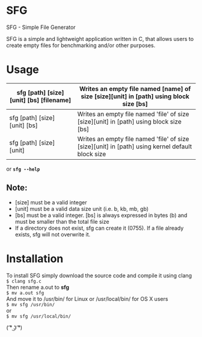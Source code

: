 # SFG
SFG - Simple File Generator

SFG is a simple and lightweight application written in C, that allows users to create empty files for benchmarking and/or other purposes.

# Usage
| sfg [path] [size] [unit] [bs] [filename] | Writes an empty file named [name] of size [size][unit] in [path] using block size [bs]                |
|------------------------------------------|-------------------------------------------------------------------------------------------------------|
| sfg [path] [size] [unit] [bs]            | Writes an empty file named 'file' of size [size][unit] in [path] using block size [bs]                |
| sfg [path] [size] [unit]                 | Writes an empty file named 'file' of size [size][unit] in [path] using kernel default block size|

or __```sfg --help```__

## Note:
* [size] must be a valid integer
* [unit] must be a valid data size unit (i.e. b, kb, mb, gb)
* [bs] must be a valid integer. [bs] is always expressed in bytes (b) and must be smaller than the total file size
* If a directory does not exist, sfg can create it (0755). If a file already exists, sfg will not overwrite it.

# Installation
To install SFG simply download the source code and compile it using clang<br/>
```$ clang sfg.c```<br/>
Then rename a.out to __sfg__<br/>
```$ mv a.out sfg``` <br/>
And move it to /usr/bin/ for Linux or /usr/local/bin/ for OS X users<br/>
```$ mv sfg /usr/bin/```<br/>
or<br/>
```$ mv sfg /usr/local/bin/```<br/>

( ͡° ͜ʖ ͡°)
